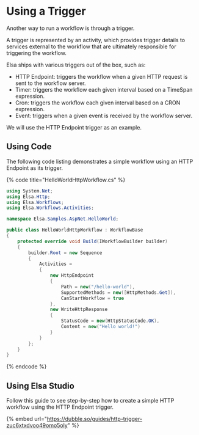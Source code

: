 # Using a Trigger

Another way to run a workflow is through a trigger.

A trigger is represented by an activity, which provides trigger details to services external to the workflow that are ultimately responsible for triggering the workflow.

Elsa ships with various triggers out of the box, such as:

* HTTP Endpoint: triggers the workflow when a given HTTP request is sent to the workflow server.
* Timer: triggers the workflow each given interval based on a TimeSpan expression.
* Cron: triggers the workflow each given interval based on a CRON expression.
* Event: triggers when a given event is received by the workflow server.

We will use the HTTP Endpoint trigger as an example.

## Using Code

The following code listing demonstrates a simple workflow using an HTTP Endpoint as its trigger.

{% code title="HelloWorldHttpWorkflow.cs" %}
```csharp
using System.Net;
using Elsa.Http;
using Elsa.Workflows;
using Elsa.Workflows.Activities;

namespace Elsa.Samples.AspNet.HelloWorld;

public class HelloWorldHttpWorkflow : WorkflowBase
{
    protected override void Build(IWorkflowBuilder builder)
    {
        builder.Root = new Sequence
        {
            Activities =
            {
                new HttpEndpoint
                {
                    Path = new("/hello-world"),
                    SupportedMethods = new([HttpMethods.Get]),
                    CanStartWorkflow = true
                },
                new WriteHttpResponse
                {
                    StatusCode = new(HttpStatusCode.OK),
                    Content = new("Hello world!")
                }
            }
        };
    }
}
```
{% endcode %}

## Using Elsa Studio

Follow this guide to see step-by-step how to create a simple HTTP workflow using the HTTP Endpoint trigger.

{% embed url="https://dubble.so/guides/http-trigger-zuc6xtxdvoo49omo5oly" %}

